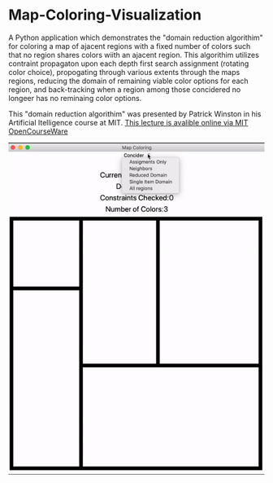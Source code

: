 # Map-Coloring-Visualization

A Python application which demonstrates the "domain reduction algorithim" for coloring a map of ajacent regions with a fixed number of colors such that no 
region shares colors wiith an ajacent region. This algorithim utilizes contraint propagaton upon each depth first search assignment (rotating color choice), 
propogating through various extents through the maps regions, reducing the domain of remaining viable color options for each region, and back-tracking when a
region among those concidered no longeer has no reminaing color options.  

This "domain reduction algorithim" was presented by Patrick Winston in his Artificial Itelligence course at MIT. 
[This lecture is avalible online via MIT OpenCourseWare](https://youtu.be/dARl_gGrS4o)


![](https://github.com/mcmoffat/Map-Coloring-Visualization/blob/main/mapColoringDemo.gif)
